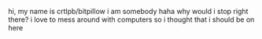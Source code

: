 hi, my name is crtlpb/bitpillow i am somebody
haha why would i stop right there?
i love to mess around with computers so i thought that i should be on here
